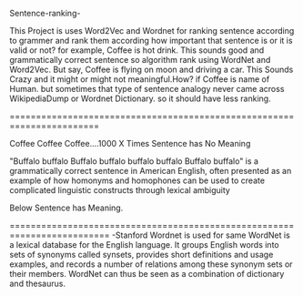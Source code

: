 Sentence-ranking-

This Project is uses Word2Vec and Wordnet for ranking sentence according to grammer and rank 
them according how important that sentence is or it is valid or not?
for example,
  Coffee is hot drink.
This sounds good and grammatically correct sentence so algorithm rank using WordNet and Word2Vec.
But say,
Coffee is flying on moon and driving a car.
This Sounds Crazy and it might or might not meaningful.How?
if Coffee is name of Human.
but sometimes that type of sentence analogy never came across WikipediaDump or Wordnet Dictionary.
so it should have less ranking.

=======================================================================

Coffee Coffee Coffee....1000 X Times
Sentence has No Meaning

"Buffalo buffalo Buffalo buffalo buffalo buffalo Buffalo buffalo" is a grammatically correct sentence in 
American English, often presented as an example of how homonyms and homophones can be used to create complicated 
linguistic constructs through lexical ambiguity

Below Sentence has Meaning.


=========================================================================
-Stanford Wordnet is used for same
WordNet is a lexical database for the English language. It groups English words into sets of synonyms called synsets, 
provides short definitions and usage examples, and records a number of relations among these synonym sets or their members.
WordNet can thus be seen as a combination of dictionary and thesaurus.
